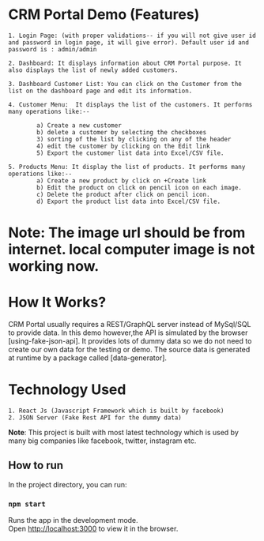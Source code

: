 # CRM Portal Demo (Features)
    1. Login Page: (with proper validations-- if you will not give user id and password in login page, it will give error). Default user id and password is : admin/admin

    2. Dashboard: It displays information about CRM Portal purpose. It also displays the list of newly added customers.

    3. Dashboard Customer List: You can click on the Customer from the list on the dashboard page and edit its information.

    4. Customer Menu:  It displays the list of the customers. It performs many operations like:--
            
            a) Create a new customer
            b) delete a customer by selecting the checkboxes
            3) sorting of the list by clicking on any of the header
            4) edit the customer by clicking on the Edit link
            5) Export the customer list data into Excel/CSV file.

    5. Products Menu: It display the list of products. It performs many operations like:--
            a) Create a new product by click on +Create link
            b) Edit the product on click on pencil icon on each image.
            c) Delete the product after click on pencil icon.
            d) Export the product list data into Excel/CSV file.
# Note:   The image url should be from internet. local computer image is not working now.     


# How It Works?
CRM Portal usually requires a REST/GraphQL server instead of MySql/SQL to provide data. In this demo however,the API is simulated by the browser [using-fake-json-api]. It provides lots of dummy data so we do not need to create our own data for the testing or demo. The source data is generated at runtime by a package called [data-generator].

# Technology Used
    1. React Js (Javascript Framework which is built by facebook)
    2. JSON Server (Fake Rest API for the dummy data)





**Note**: This project is built with most latest technology which is used by many big companies like facebook, twitter, instagram etc.

## How to run
In the project directory, you can run:

### `npm start`

Runs the app in the development mode.<br>
Open [http://localhost:3000](http://localhost:3000) to view it in the browser.

